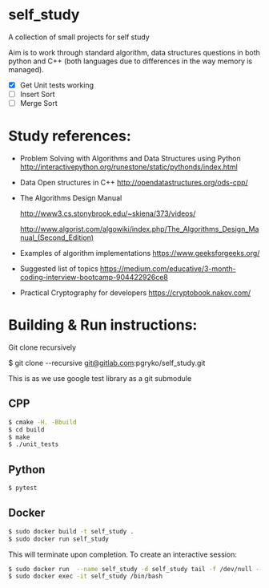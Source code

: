 # self_study

A collection of small projects for self study

Aim is to work through standard algorithm, data structures questions in both python and C++ (both languages due to differences in the way memory is managed).

- [x] Get Unit tests working
- [ ] Insert Sort
- [ ] Merge Sort
# Study references:

- Problem Solving with Algorithms and Data Structures using Python
  http://interactivepython.org/runestone/static/pythonds/index.html

- Data Open structures in C++
  http://opendatastructures.org/ods-cpp/

- The Algorithms Design Manual

  http://www3.cs.stonybrook.edu/~skiena/373/videos/

  http://www.algorist.com/algowiki/index.php/The_Algorithms_Design_Manual_(Second_Edition)

 - Examples of algorithm implementations
   https://www.geeksforgeeks.org/

 - Suggested list of topics
   https://medium.com/educative/3-month-coding-interview-bootcamp-904422926ce8

  - Practical Cryptography for developers
    https://cryptobook.nakov.com/

# Building & Run instructions:

Git clone recursively

$ git clone --recursive git@gitlab.com:pgryko/self_study.git

This is as we use google test library as a git submodule 

## CPP
```bash
$ cmake -H. -Bbuild
$ cd build
$ make
$ ./unit_tests
```
## Python
```bash
$ pytest
```
## Docker
```bash
$ sudo docker build -t self_study .
$ sudo docker run self_study
```
This will terminate upon completion. To create an interactive session:
```bash
$ sudo docker run  --name self_study -d self_study tail -f /dev/null --stop-timeout 600
$ sudo docker exec -it self_study /bin/bash
```